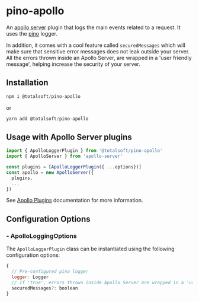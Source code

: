 # pino-apollo

An [apollo server](https://github.com/apollographql/apollo-server) plugin that logs the main events related to a request. It uses the [pino](https://github.com/pinojs/pino) logger.

In addition, it comes with a cool feature called `securedMessages` which will make sure that sensitive error messages does not leak outside your server. All the errors thrown inside an Apollo Server, are wrapped in a 'user friendly message', helping increase the security of your server.

## Installation

```javascript
npm i @totalsoft/pino-apollo
```

or

```javascript
yarn add @totalsoft/pino-apollo
```

## Usage with Apollo Server plugins

```javascript
import { ApolloLoggerPlugin } from '@totalsoft/pino-apollo'
import { ApolloServer } from 'apollo-server'

const plugins = [ApolloLoggerPlugin({ ...options})]
const apollo = new ApolloServer({
  plugins,
  ...
})
```

See [Apollo Plugins](https://www.apollographql.com/docs/apollo-server/integrations/plugins/#installing-a-plugin) documentation for more information.


## Configuration Options

### - ApolloLoggingOptions
The `ApolloLoggerPlugin` class can be instantiated using the following configuration options:

```javascript
{
  // Pre-configured pino logger
  logger: Logger
  // If 'true', errors thrown inside Apollo Server are wrapped in a 'user friendly message'. Default is 'true'.
  securedMessages?: boolean
}
```


